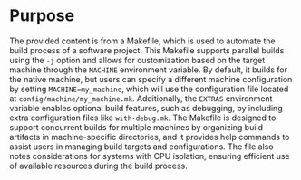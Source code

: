 # Purpose
The provided content is from a Makefile, which is used to automate the build process of a software project. This Makefile supports parallel builds using the `-j` option and allows for customization based on the target machine through the `MACHINE` environment variable. By default, it builds for the native machine, but users can specify a different machine configuration by setting `MACHINE=my_machine`, which will use the configuration file located at `config/machine/my_machine.mk`. Additionally, the `EXTRAS` environment variable enables optional build features, such as debugging, by including extra configuration files like `with-debug.mk`. The Makefile is designed to support concurrent builds for multiple machines by organizing build artifacts in machine-specific directories, and it provides help commands to assist users in managing build targets and configurations. The file also notes considerations for systems with CPU isolation, ensuring efficient use of available resources during the build process.
